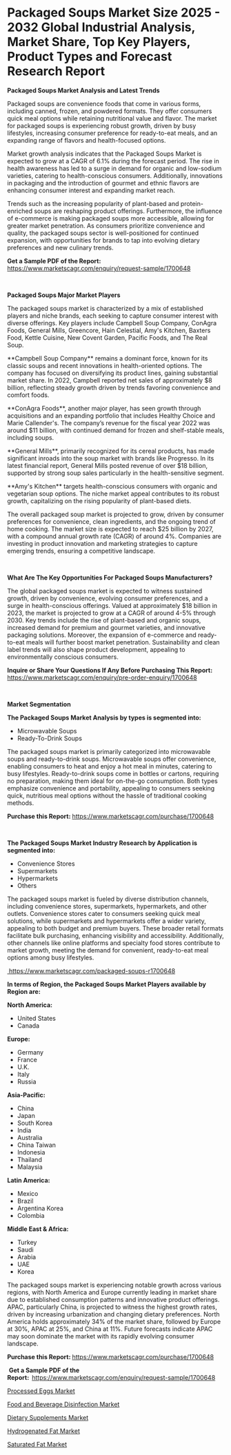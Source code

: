 <p><h1>Packaged Soups Market Size 2025 - 2032 Global Industrial Analysis, Market Share, Top Key Players, Product Types and Forecast Research Report</h1></p><p><strong>Packaged Soups Market Analysis and Latest Trends</strong></p>
<p><p>Packaged soups are convenience foods that come in various forms, including canned, frozen, and powdered formats. They offer consumers quick meal options while retaining nutritional value and flavor. The market for packaged soups is experiencing robust growth, driven by busy lifestyles, increasing consumer preference for ready-to-eat meals, and an expanding range of flavors and health-focused options.</p><p>Market growth analysis indicates that the Packaged Soups Market is expected to grow at a CAGR of 6.1% during the forecast period. The rise in health awareness has led to a surge in demand for organic and low-sodium varieties, catering to health-conscious consumers. Additionally, innovations in packaging and the introduction of gourmet and ethnic flavors are enhancing consumer interest and expanding market reach.</p><p>Trends such as the increasing popularity of plant-based and protein-enriched soups are reshaping product offerings. Furthermore, the influence of e-commerce is making packaged soups more accessible, allowing for greater market penetration. As consumers prioritize convenience and quality, the packaged soups sector is well-positioned for continued expansion, with opportunities for brands to tap into evolving dietary preferences and new culinary trends.</p></p>
<p><strong>Get a Sample PDF of the Report:&nbsp;</strong> <a href="https://www.marketscagr.com/enquiry/request-sample/1700648?utm_campaign=1836&utm_medium=2&utm_source=Github&utm_content=ia&utm_term=07042025&utm_id=packaged-soups">https://www.marketscagr.com/enquiry/request-sample/1700648</a></p>
<p>&nbsp;</p>
<p><strong>Packaged Soups Major Market Players</strong></p>
<p><p>The packaged soups market is characterized by a mix of established players and niche brands, each seeking to capture consumer interest with diverse offerings. Key players include Campbell Soup Company, ConAgra Foods, General Mills, Greencore, Hain Celestial, Amy's Kitchen, Baxters Food, Kettle Cuisine, New Covent Garden, Pacific Foods, and The Real Soup.</p><p>**Campbell Soup Company** remains a dominant force, known for its classic soups and recent innovations in health-oriented options. The company has focused on diversifying its product lines, gaining substantial market share. In 2022, Campbell reported net sales of approximately $8 billion, reflecting steady growth driven by trends favoring convenience and comfort foods.</p><p>**ConAgra Foods**, another major player, has seen growth through acquisitions and an expanding portfolio that includes Healthy Choice and Marie Callender's. The company’s revenue for the fiscal year 2022 was around $11 billion, with continued demand for frozen and shelf-stable meals, including soups.</p><p>**General Mills**, primarily recognized for its cereal products, has made significant inroads into the soup market with brands like Progresso. In its latest financial report, General Mills posted revenue of over $18 billion, supported by strong soup sales particularly in the health-sensitive segment.</p><p>**Amy's Kitchen** targets health-conscious consumers with organic and vegetarian soup options. The niche market appeal contributes to its robust growth, capitalizing on the rising popularity of plant-based diets.</p><p>The overall packaged soup market is projected to grow, driven by consumer preferences for convenience, clean ingredients, and the ongoing trend of home cooking. The market size is expected to reach $25 billion by 2027, with a compound annual growth rate (CAGR) of around 4%. Companies are investing in product innovation and marketing strategies to capture emerging trends, ensuring a competitive landscape.</p></p>
<p>&nbsp;</p>
<p><strong>What Are The Key Opportunities For Packaged Soups Manufacturers?</strong></p>
<p><p>The global packaged soups market is expected to witness sustained growth, driven by convenience, evolving consumer preferences, and a surge in health-conscious offerings. Valued at approximately $18 billion in 2023, the market is projected to grow at a CAGR of around 4-5% through 2030. Key trends include the rise of plant-based and organic soups, increased demand for premium and gourmet varieties, and innovative packaging solutions. Moreover, the expansion of e-commerce and ready-to-eat meals will further boost market penetration. Sustainability and clean label trends will also shape product development, appealing to environmentally conscious consumers.</p></p>
<p><strong>Inquire or Share Your Questions If Any Before Purchasing This Report:</strong> <a href="https://www.marketscagr.com/enquiry/pre-order-enquiry/1700648?utm_campaign=1836&utm_medium=2&utm_source=Github&utm_content=ia&utm_term=07042025&utm_id=packaged-soups">https://www.marketscagr.com/enquiry/pre-order-enquiry/1700648</a></p>
<p>&nbsp;</p>
<p><strong>Market Segmentation</strong></p>
<p><strong>The Packaged Soups Market Analysis by types is segmented into:</strong></p>
<p><ul><li>Microwavable Soups</li><li>Ready-To-Drink Soups</li></ul></p>
<p><p>The packaged soups market is primarily categorized into microwavable soups and ready-to-drink soups. Microwavable soups offer convenience, enabling consumers to heat and enjoy a hot meal in minutes, catering to busy lifestyles. Ready-to-drink soups come in bottles or cartons, requiring no preparation, making them ideal for on-the-go consumption. Both types emphasize convenience and portability, appealing to consumers seeking quick, nutritious meal options without the hassle of traditional cooking methods.</p></p>
<p><strong>Purchase this Report:&nbsp;</strong><a href="https://www.marketscagr.com/purchase/1700648?utm_campaign=1836&utm_medium=2&utm_source=Github&utm_content=ia&utm_term=07042025&utm_id=packaged-soups">https://www.marketscagr.com/purchase/1700648</a></p>
<p>&nbsp;</p>
<p><strong>The Packaged Soups Market Industry Research by Application is segmented into:</strong></p>
<p><ul><li>Convenience Stores</li><li>Supermarkets</li><li>Hypermarkets</li><li>Others</li></ul></p>
<p><p>The packaged soups market is fueled by diverse distribution channels, including convenience stores, supermarkets, hypermarkets, and other outlets. Convenience stores cater to consumers seeking quick meal solutions, while supermarkets and hypermarkets offer a wider variety, appealing to both budget and premium buyers. These broader retail formats facilitate bulk purchasing, enhancing visibility and accessibility. Additionally, other channels like online platforms and specialty food stores contribute to market growth, meeting the demand for convenient, ready-to-eat meal options among busy lifestyles.</p></p>
<p><a href="https://www.marketscagr.com/packaged-soups-r1700648?utm_campaign=1836&utm_medium=2&utm_source=Github&utm_content=ia&utm_term=07042025&utm_id=packaged-soups">&nbsp;https://www.marketscagr.com/packaged-soups-r1700648</a></p>
<p><strong>In terms of Region, the Packaged Soups Market Players available by Region are:</strong></p>
<p>
    <p> <strong> North America: </strong>
        <ul>
            <li>United States</li>
            <li>Canada</li>
        </ul>
        </p> 
    <p> <strong> Europe: </strong>
        <ul>
            <li>Germany</li>
            <li>France</li>
            <li>U.K.</li>
            <li>Italy</li>
            <li>Russia</li>
        </ul>
        </p> 
    <p> <strong> Asia-Pacific: </strong>
        <ul>
            <li>China</li>
            <li>Japan</li>
            <li>South Korea</li>
            <li>India</li>
            <li>Australia</li>
            <li>China Taiwan</li>
            <li>Indonesia</li>
            <li>Thailand</li>
            <li>Malaysia</li>
        </ul>
        </p> 
    <p> <strong> Latin America: </strong>
        <ul>
            <li>Mexico</li>
            <li>Brazil</li>
            <li>Argentina Korea</li>
            <li>Colombia</li>
        </ul>
        </p> 
    <p> <strong> Middle East & Africa: </strong>
        <ul>
            <li>Turkey</li>
            <li>Saudi</li>
            <li>Arabia</li>
            <li>UAE</li>
            <li>Korea</li>
        </ul>
    </p>
    </p>
<p><p>The packaged soups market is experiencing notable growth across various regions, with North America and Europe currently leading in market share due to established consumption patterns and innovative product offerings. APAC, particularly China, is projected to witness the highest growth rates, driven by increasing urbanization and changing dietary preferences. North America holds approximately 34% of the market share, followed by Europe at 30%, APAC at 25%, and China at 11%. Future forecasts indicate APAC may soon dominate the market with its rapidly evolving consumer landscape.</p></p>
<p><strong>Purchase this Report: </strong><a href="https://www.marketscagr.com/purchase/1700648?utm_campaign=1836&utm_medium=2&utm_source=Github&utm_content=ia&utm_term=07042025&utm_id=packaged-soups">https://www.marketscagr.com/purchase/1700648</a></p>
<p>&nbsp;<strong>Get a Sample PDF of the Report:&nbsp;&nbsp;</strong><a href="https://www.marketscagr.com/enquiry/request-sample/1700648?utm_campaign=1836&utm_medium=2&utm_source=Github&utm_content=ia&utm_term=07042025&utm_id=packaged-soups">https://www.marketscagr.com/enquiry/request-sample/1700648</a></p>
<p><strong></strong></p>
<p><p><a href="https://github.com/efialiurca/Market-Research-Report-List-1/blob/main/processed-eggs-market.md?utm_campaign=1836&utm_medium=2&utm_source=Github&utm_content=ia&utm_term=07042025&utm_id=packaged-soups">Processed Eggs Market</a></p><p><a href="https://github.com/motanafraxer/Market-Research-Report-List-1/blob/main/food-and-beverage-disinfection-market.md?utm_campaign=1836&utm_medium=2&utm_source=Github&utm_content=ia&utm_term=07042025&utm_id=packaged-soups">Food and Beverage Disinfection Market</a></p><p><a href="https://github.com/noppbebawy/Market-Research-Report-List-1/blob/main/dietary-supplements-market.md?utm_campaign=1836&utm_medium=2&utm_source=Github&utm_content=ia&utm_term=07042025&utm_id=packaged-soups">Dietary Supplements Market</a></p><p><a href="https://github.com/ajegiobitsa/Market-Research-Report-List-1/blob/main/hydrogenated-fat-market.md?utm_campaign=1836&utm_medium=2&utm_source=Github&utm_content=ia&utm_term=07042025&utm_id=packaged-soups">Hydrogenated Fat Market</a></p><p><a href="https://github.com/oshodikurc/Market-Research-Report-List-1/blob/main/saturated-fat-market.md?utm_campaign=1836&utm_medium=2&utm_source=Github&utm_content=ia&utm_term=07042025&utm_id=packaged-soups">Saturated Fat Market</a></p></p>